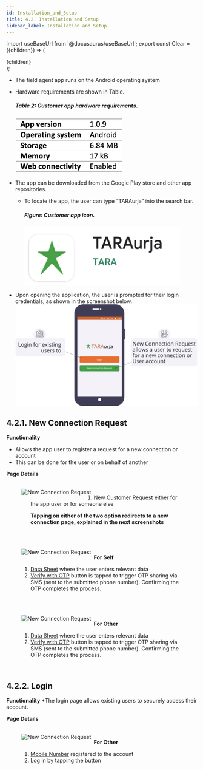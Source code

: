 ```yaml
---
id: Installation_and_Setup
title: 4.2. Installation and Setup
sidebar_label: Installation and Setup
---
```


import useBaseUrl from '@docusaurus/useBaseUrl';
export const Clear = ({children}) => (
  <div
    style={{ 
         display: 'table',
    }}>
    {children}
  </div>
);


* The field agent app runs on the Android operating system
* Hardware requirements are shown in Table.
	##### Table 2: Customer app hardware requirements.
	![Field agent app installation requirements](./assets/4.1_HardwareReq.png)

* The app can be downloaded from the Google Play store and other app repositories.
	* To locate the app, the user can type “TARAurja” into the search bar.
		##### Figure: Customer app icon.
		![Field agent app icon](./assets/4.2_Icon.png)
* Upon opening the application, the user is prompted for their login credentials, as shown in the screenshot below.
	![Set Up Prompt](./assets/4.3_SetupPrompt.svg)


## 4.2.1. New Connection Request
**Functionality**
* Allows the app user to register a request for a new connection or account
* This can be done for the user or on behalf of another


**Page Details**

<figure><br clear="right"/>
<img align="left" src={useBaseUrl("img/scrnshts/4.2.1_1_NewConnectionRequest.png")} alt="New Connection Request" width="45%"/>
<Clear>

1.  <u>New Customer Request</u> either for the app user or for someone else

    **Tapping on either of the two option redirects to a new connection page, explained in the next screenshots**

</Clear>
<br clear="both"/></figure>
<figure><br clear="right"/>
<img align="left" src={useBaseUrl("img/scrnshts/4.2.1_2_NewConnectionRequest.png")} alt="New Connection Request" width="45%"/>
<Clear>

**For Self**

1.  <u>Data Sheet</u> where the user enters relevant data
2.  <u>Verify with OTP</u> button is tapped to trigger OTP sharing via SMS (sent to the submitted phone number). Confirming the OTP completes the process.

</Clear>
<br clear="both"/></figure>
<figure><br clear="right"/>
<img align="left" src={useBaseUrl("img/scrnshts/4.2.1_3_NewConnectionRequest.png")} alt="New Connection Request" width="45%"/>
<Clear>

**For Other**

1.  <u>Data Sheet</u> where the user enters relevant data
2.  <u>Verify with OTP</u> button is tapped to trigger OTP sharing via SMS (sent to the submitted phone number). Confirming the OTP completes the process.

</Clear>
<br clear="both"/></figure>


<!-- ![Connection Request](./assets/4.4_NewCustRequest.png)

![New Connection](./assets/4.5_NewConnectionSelf.png)

![New Connection](./assets/4.6_NewConnectOthers.png) -->


## 4.2.2. Login
**Functionality**
*The login page allows existing users to securely access their account.


**Page Details**

<figure><br clear="right"/>
<img align="left" src={useBaseUrl("img/scrnshts/4.2.1_3_NewConnectionRequest.png")} alt="New Connection Request" width="45%"/>
<Clear>

**For Other**

1.  <u>Mobile Number</u> registered to the account
2.  <u>Log in</u> by tapping the button

</Clear>
<br clear="both"/></figure>

<!-- ![Login Others](./assets/4.7_LoginOthers.png)  -->

